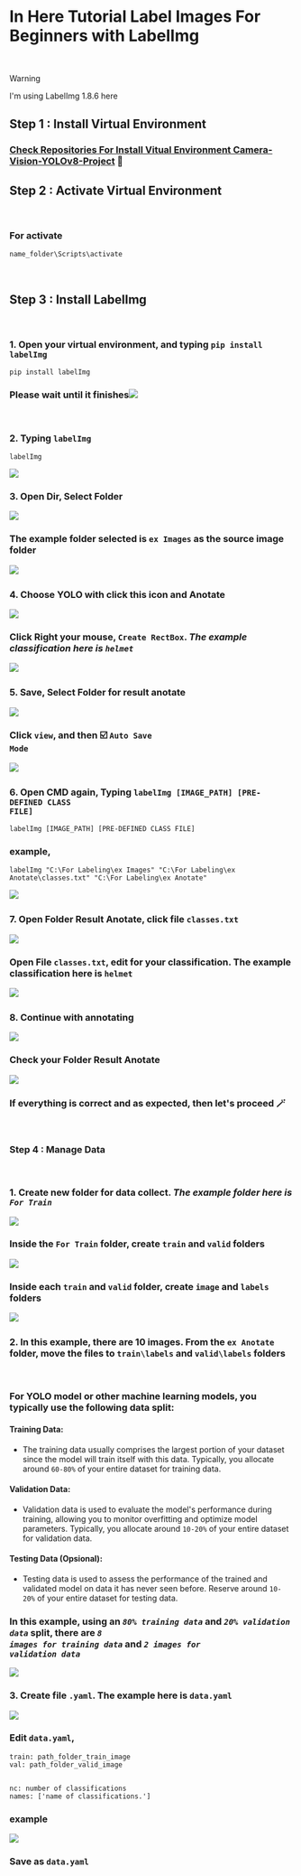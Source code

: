# In Here Tutorial Label Images For Beginners with LabelImg
$~$
> [!WARNING]
> I'm using LabelImg 1.8.6 here
$~$

## Step 1 : Install Virtual Environment
### [Check Repositories For Install Vitual Environment Camera-Vision-YOLOv8-Project](https://github.com/rakhazl/Camera-Vision-YOLOv8-Project.git) :ok_person:

## Step 2 : Activate Virtual Environment
$~$
### For activate
    name_folder\Scripts\activate
$~$
## Step 3 : Install LabelImg
$~$
### 1. Open your virtual environment, and typing <code>pip install labelImg</code>
    pip install labelImg
### Please wait until it finishes![](https://github.com/rakhazl/Label-Images-For-Beginners/blob/main/Ducomentation%20Tutor.png)
$~$
### 2. Typing <code>labelImg</code>
    labelImg
![](https://github.com/rakhazl/Label-Images-For-Beginners/blob/main/Ducomentation%20Tutor%202.png)
### 3. Open Dir, Select Folder
![](https://github.com/rakhazl/Label-Images-For-Beginners/blob/main/Ducomentation%20Tutor%203.png)
### The example folder selected is <code>ex Images</code> as the source image folder
![](https://github.com/rakhazl/Label-Images-For-Beginners/blob/main/Ducomentation%20Tutor%204.png)
$~$
### 4. Choose YOLO with click this icon and Anotate
![](https://github.com/rakhazl/Label-Images-For-Beginners/blob/main/Ducomentation%20Tutor%205.png)
### Click Right your mouse, <code>Create RectBox</code>. *The example classification here is <code>helmet</code>*
![](https://github.com/rakhazl/Label-Images-For-Beginners/blob/main/Ducomentation%20Tutor%208.png)
$~$
### 5. Save, Select Folder for result anotate
![](https://github.com/rakhazl/Label-Images-For-Beginners/blob/main/Ducomentation%20Tutor%209.png)
### Click <code>view</code>, and then :ballot_box_with_check: <code>Auto Save Mode</code>
![](https://github.com/rakhazl/Label-Images-For-Beginners/blob/main/Ducomentation%20Tutor%206.png)
$~$ 
### 6. Open CMD again, Typing <code>labelImg [IMAGE_PATH] [PRE-DEFINED CLASS FILE]</code>
    labelImg [IMAGE_PATH] [PRE-DEFINED CLASS FILE]
### example, 
    labelImg "C:\For Labeling\ex Images" "C:\For Labeling\ex Anotate\classes.txt" "C:\For Labeling\ex Anotate"
![](10)
$~$
### 7. Open Folder Result Anotate, click file <code>classes.txt</code>
![](11)
### Open File <code>classes.txt</code>, edit for your classification. The example classification here is <code>helmet</code>
![](12)
$~$
### 8. Continue with annotating
![](13)
### Check your Folder Result Anotate
![](14)
### If everything is correct and as expected, then let's proceed :magic_wand:
$~$
### Step 4 : Manage Data
$~$
### 1. Create new folder for data collect. *The example folder here is <code>For Train</code>*
![](15)
### Inside the <code>For Train</code> folder, create <code>train</code> and <code>valid</code> folders
![](16)
### Inside each <code>train</code> and <code>valid</code> folder, create <code>image</code> and <code>labels</code> folders
![](17-2)
$~$
### 2. In this example, there are 10 images. From the <code>ex Anotate</code> folder, move the files to <code>train\labels</code> and <code>valid\labels</code> folders
$~$
### For YOLO model or other machine learning models, you typically use the following data split:
#### Training Data:
- The training data usually comprises the largest portion of your dataset since the model will train itself with this data. Typically, you allocate around <code>60-80%</code> of your entire dataset for training data.
#### Validation Data:
- Validation data is used to evaluate the model's performance during training, allowing you to monitor overfitting and optimize model parameters. Typically, you allocate around <code>10-20%</code> of your entire dataset for validation data.
#### Testing Data (Opsional):
- Testing data is used to assess the performance of the trained and validated model on data it has never seen before. Reserve around <code>10-20%</code> of your entire dataset for testing data.
$~$
### In this example, using an <code>*80% training data*</code> and <code>*20% validation data*</code> split, there are <code>*8 images for training data*</code> and <code>*2 images for validation data*</code>
![](18-4)
### 3. Create file <code>.yaml</code>. The example here is <code>data.yaml</code>
![](19)
### Edit <code>data.yaml</code>,
    train: path_folder_train_image
    val: path_folder_valid_image


    nc: number of classifications
    names: ['name of classifications.']

### example
![](20)
### Save as <code>data.yaml</code>